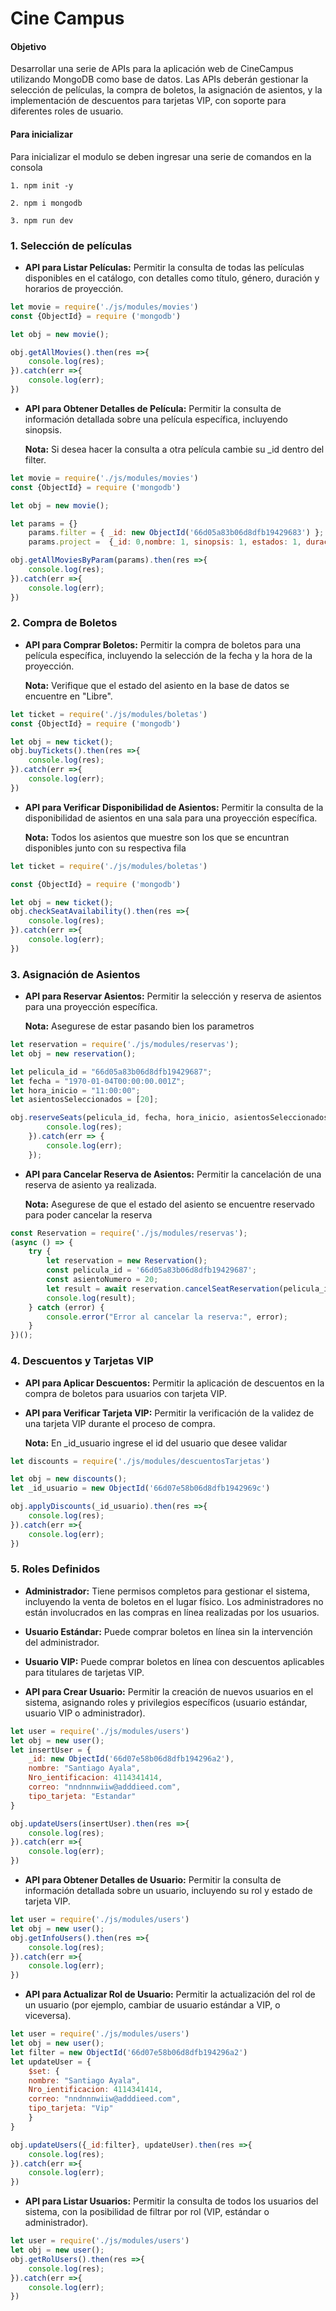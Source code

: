 # Cine Campus



#### Objetivo

Desarrollar una serie de APIs para la aplicación web de CineCampus utilizando MongoDB como base de datos. Las APIs deberán gestionar la selección de películas, la compra de boletos, la asignación de asientos, y la implementación de descuentos para tarjetas VIP, con soporte para diferentes roles de usuario.



#### Para inicializar 

Para inicializar el modulo se deben ingresar una serie de comandos en la consola

```
1. npm init -y

2. npm i mongodb

3. npm run dev
```



### 1. Selección de películas

- **API para Listar Películas:**  Permitir la consulta de todas las películas disponibles en el catálogo, con detalles como título, género, duración y horarios de proyección.

```javascript
let movie = require('./js/modules/movies')
const {ObjectId} = require ('mongodb')

let obj = new movie();

obj.getAllMovies().then(res =>{
    console.log(res);
}).catch(err =>{
    console.log(err);
})
```



- **API para Obtener Detalles de Película:**  Permitir la consulta de información detallada sobre una película específica, incluyendo sinopsis.

  **Nota:**  Si desea hacer la consulta a otra película cambie su _id dentro del filter.

```javascript
let movie = require('./js/modules/movies')
const {ObjectId} = require ('mongodb')

let obj = new movie();

let params = {}
	params.filter = { _id: new ObjectId('66d05a83b06d8dfb19429683') };
    params.project =  {_id: 0,nombre: 1, sinopsis: 1, estados: 1, duracion: 1}

obj.getAllMoviesByParam(params).then(res =>{
    console.log(res);
}).catch(err =>{
    console.log(err);
})
```
### 2. Compra de Boletos

- **API para Comprar Boletos:**  Permitir la compra de boletos para una película específica, incluyendo la selección de la fecha y la hora de la proyección.

    **Nota:**  Verifique que el estado del asiento en la base de datos se encuentre en "Libre".

```javascript
let ticket = require('./js/modules/boletas')
const {ObjectId} = require ('mongodb')

let obj = new ticket();
obj.buyTickets().then(res =>{
    console.log(res);
}).catch(err =>{
    console.log(err);
})
```

- **API para Verificar Disponibilidad de Asientos:** Permitir la consulta de la disponibilidad de asientos en una sala para una proyección específica.

    **Nota:**  Todos los asientos que muestre son los que se encuntran disponibles junto con su respectiva fila

```javascript
let ticket = require('./js/modules/boletas')

const {ObjectId} = require ('mongodb')

let obj = new ticket();
obj.checkSeatAvailability().then(res =>{
    console.log(res);
}).catch(err =>{
    console.log(err);
})
```

### 3. Asignación de Asientos

- **API para Reservar Asientos:** Permitir la selección y reserva de asientos para una proyección específica.

    **Nota:**  Asegurese de estar pasando bien los parametros

```javascript
let reservation = require('./js/modules/reservas');
let obj = new reservation();

let pelicula_id = "66d05a83b06d8dfb19429687";
let fecha = "1970-01-04T00:00:00.001Z";
let hora_inicio = "11:00:00";
let asientosSeleccionados = [20];

obj.reserveSeats(pelicula_id, fecha, hora_inicio, asientosSeleccionados).then(res => {
        console.log(res);
    }).catch(err => {
        console.log(err);
    });
```
 
 - **API para Cancelar Reserva de Asientos:** Permitir la cancelación de una reserva de asiento ya realizada.

    **Nota:**  Asegurese de que el estado del asiento se encuentre reservado para poder cancelar la reserva

```javascript
const Reservation = require('./js/modules/reservas');
(async () => {
    try {
        let reservation = new Reservation();
        const pelicula_id = '66d05a83b06d8dfb19429687';
        const asientoNumero = 20;
        let result = await reservation.cancelSeatReservation(pelicula_id, asientoNumero);
        console.log(result);
    } catch (error) {
        console.error("Error al cancelar la reserva:", error);
    }
})();
```

### 4. Descuentos y Tarjetas VIP

- **API para Aplicar Descuentos:** Permitir la aplicación de descuentos en la compra de boletos para usuarios con tarjeta VIP.
- **API para Verificar Tarjeta VIP:** Permitir la verificación de la validez de una tarjeta VIP durante el proceso de compra.

    **Nota:** En _id_usuario ingrese el id del usuario que desee validar 

```javascript
let discounts = require('./js/modules/descuentosTarjetas')

let obj = new discounts();
let _id_usuario = new ObjectId('66d07e58b06d8dfb1942969c')

obj.applyDiscounts(_id_usuario).then(res =>{
    console.log(res);
}).catch(err =>{
    console.log(err);
})
```
### 5. Roles Definidos

- **Administrador:** Tiene permisos completos para gestionar el sistema, incluyendo la venta de boletos en el lugar físico. Los administradores no están involucrados en las compras en línea realizadas por los usuarios.
- **Usuario Estándar:** Puede comprar boletos en línea sin la intervención del administrador.
- **Usuario VIP:** Puede comprar boletos en línea con descuentos aplicables para titulares de tarjetas VIP.

- **API para Crear Usuario:** Permitir la creación de nuevos usuarios en el sistema, asignando roles y privilegios específicos (usuario estándar, usuario VIP o administrador).

```javascript
let user = require('./js/modules/users')
let obj = new user();
let insertUser = {
    _id: new ObjectId('66d07e58b06d8dfb194296a2'),
    nombre: "Santiago Ayala",
    Nro_ientificacion: 4114341414,
    correo: "nndnnnwiiw@adddieed.com",
    tipo_tarjeta: "Estandar"
}

obj.updateUsers(insertUser).then(res =>{
    console.log(res);
}).catch(err =>{
    console.log(err);
})
```
- **API para Obtener Detalles de Usuario:** Permitir la consulta de información detallada sobre un usuario, incluyendo su rol y estado de tarjeta VIP.

```javascript
let user = require('./js/modules/users')
let obj = new user();
obj.getInfoUsers().then(res =>{
    console.log(res);
}).catch(err =>{
    console.log(err);
})
```
- **API para Actualizar Rol de Usuario:** Permitir la actualización del rol de un usuario (por ejemplo, cambiar de usuario estándar a VIP, o viceversa).
```javascript
let user = require('./js/modules/users')
let obj = new user();
let filter = new ObjectId('66d07e58b06d8dfb194296a2')
let updateUser = {
    $set: {
    nombre: "Santiago Ayala",
    Nro_ientificacion: 4114341414,
    correo: "nndnnnwiiw@adddieed.com",
    tipo_tarjeta: "Vip"
    }
}

obj.updateUsers({_id:filter}, updateUser).then(res =>{
    console.log(res);
}).catch(err =>{
    console.log(err);
})
```
- **API para Listar Usuarios:** Permitir la consulta de todos los usuarios del sistema, con la posibilidad de filtrar por rol (VIP, estándar o administrador).

```javascript
let user = require('./js/modules/users')
let obj = new user();
obj.getRolUsers().then(res =>{
    console.log(res);
}).catch(err =>{
    console.log(err);
})
```